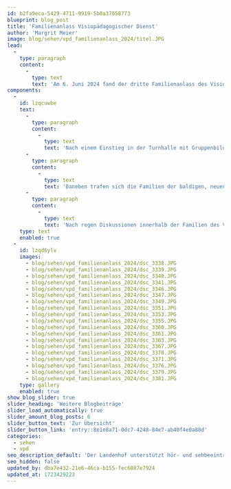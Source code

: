 ```yaml
---
id: b2fa9eca-5429-4711-9919-5b0a37058773
blueprint: blog_post
title: 'Familienanlass Visiopädagogischer Dienst'
author: 'Margrit Meier'
image: blog/sehen/vpd_familienanlass_2024/titel.JPG
lead:
  -
    type: paragraph
    content:
      -
        type: text
        text: 'Am 6. Juni 2024 fand der dritte Familienanlass des Visiopädagogischen Dienstes statt. Rund 70 Personen folgten trotz garstigem Wetter der Einladung und fanden sich am Samstagnachmittag am Landenhof ein.'
components:
  -
    id: lzqcuwbe
    text:
      -
        type: paragraph
        content:
          -
            type: text
            text: 'Nach einem Einstieg in der Turnhalle mit Gruppenbildung durch ein Memory-Spiel, gingen die verschiedenen Gruppen auf die Posten-Runde. Es wurde Line dance getanzt, Büchsen geworfen, Tattoos gezeichnet oder aufgeklebt, ein Sinnesparcours und eine Schnitzeljagd auf dem Areal absolviert oder ein Armband zusammengestellt und riesige Seifenblasen ausprobiert. Je nach Alter oder Interesse verblieben die einzelnen Gruppen länger oder kürzer bei den einzelnen Posten. Für alle war etwas dabei.'
      -
        type: paragraph
        content:
          -
            type: text
            text: 'Daneben trafen sich die Familien der baldigen, neuen TASO Sehen das erste Mal, um sich kennenzulernen. Gemeinsam gabs dann im Anschluss ein leckeres Zvieri aus der Küche des Landenhofs.'
      -
        type: paragraph
        content:
          -
            type: text
            text: 'Nach regen Diskussionen innerhalb der Familien des Visiopädagogischen Dienstes aber auch den baldigen Familien der TASO Sehen geht ein gelungener Anlass zu Ende. Eine baldige Schülerin an der TASO Sehen meinte zum Schluss: «ich freue mich sehr am Landenhof in die Schule zu gehen.»'
    type: text
    enabled: true
  -
    id: lzqd6ylv
    images:
      - blog/sehen/vpd_familienanlass_2024/dsc_3338.JPG
      - blog/sehen/vpd_familienanlass_2024/dsc_3339.JPG
      - blog/sehen/vpd_familienanlass_2024/dsc_3340.JPG
      - blog/sehen/vpd_familienanlass_2024/dsc_3341.JPG
      - blog/sehen/vpd_familienanlass_2024/dsc_3346.JPG
      - blog/sehen/vpd_familienanlass_2024/dsc_3347.JPG
      - blog/sehen/vpd_familienanlass_2024/dsc_3349.JPG
      - blog/sehen/vpd_familienanlass_2024/dsc_3351.JPG
      - blog/sehen/vpd_familienanlass_2024/dsc_3353.JPG
      - blog/sehen/vpd_familienanlass_2024/dsc_3355.JPG
      - blog/sehen/vpd_familienanlass_2024/dsc_3360.JPG
      - blog/sehen/vpd_familienanlass_2024/dsc_3361.JPG
      - blog/sehen/vpd_familienanlass_2024/dsc_3363.JPG
      - blog/sehen/vpd_familienanlass_2024/dsc_3367.JPG
      - blog/sehen/vpd_familienanlass_2024/dsc_3370.JPG
      - blog/sehen/vpd_familienanlass_2024/dsc_3371.JPG
      - blog/sehen/vpd_familienanlass_2024/dsc_3376.JPG
      - blog/sehen/vpd_familienanlass_2024/dsc_3379.JPG
      - blog/sehen/vpd_familienanlass_2024/dsc_3381.JPG
    type: gallery
    enabled: true
show_blog_slider: true
slider_heading: 'Weitere Blogbeiträge'
slider_load_automatically: true
slider_amount_blog_posts: 6
slider_button_text: 'Zur Übersicht'
slider_button_link: 'entry::8e1e8a71-0dc7-4248-84e7-ab40f4e0a88d'
categories:
  - sehen
  - vpd
seo_description_default: 'Der Landenhof unterstützt hör- und sehbeeinträchtigte Kinder & Jugendliche in ihrem selbstbestimmten Leben durch Förderung ihrer Fähigkeiten & Entwicklung'
seo_hidden: false
updated_by: dba7e432-21e6-46ca-b155-fec6087e7924
updated_at: 1723429223
---
```

